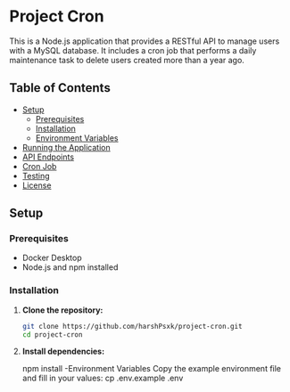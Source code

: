 # Project Cron

This is a Node.js application that provides a RESTful API to manage users with a MySQL database. It includes a cron job that performs a daily maintenance task to delete users created more than a year ago.

## Table of Contents

- [Setup](#setup)
  - [Prerequisites](#prerequisites)
  - [Installation](#installation)
  - [Environment Variables](#environment-variables)
- [Running the Application](#running-the-application)
- [API Endpoints](#api-endpoints)
- [Cron Job](#cron-job)
- [Testing](#testing)
- [License](#license)

## Setup

### Prerequisites

- Docker Desktop
- Node.js and npm installed

### Installation

1. **Clone the repository:**

   ```bash
   git clone https://github.com/harshPsxk/project-cron.git
   cd project-cron
2. **Install dependencies:**

   npm install
   -Environment Variables
    Copy the example environment file and fill in your values:
    cp .env.example .env
